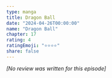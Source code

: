 ```yaml
---
type: manga
title: Dragon Ball
date: "2024-04-26T00:00:00"
name: "Dragon Ball"
chapter: 17
rating: 4
ratingEmoji: "⭐️⭐️⭐️⭐️"
share: false
---
```


_[No review was written for this episode]_
